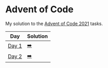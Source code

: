 # Advent of Code

My solution to the [Advent of Code 2021](https://adventofcode.com) tasks.

| Day                                          | Solution                                               |
|----------------------------------------------|--------------------------------------------------------|
| [Day 1](https://adventofcode.com/2021/day/1) | [➡️️](src/main/kotlin/de/mowee/advent/of/code/Day1.kt) |
| [Day 2](https://adventofcode.com/2021/day/2) | [➡️](src/main/kotlin/de/mowee/advent/of/code/Day2.kt)  |
